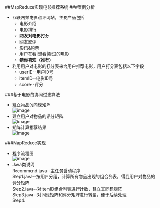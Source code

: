 ##MapReduce实现电影推荐系统
###案例分析
* 互联网某电影点评网站，主要产品包括
    * 电影介绍
    * 电影排行
    * **网友对电影打分**
    * 网友影评
    * 影讯&购票
    * 用户在看|想看|看过的电影
    * **猜你喜欢（推荐）**
* 利用用户对电影的打分表来给用户推荐电影，用户打分表包括以下字段
    * userID--用户ID号
    * itemID--电影ID号
    * score--评分

###基于电影的协同过滤算法
* 建立物品的同现矩阵  
  ![image](https://github.com/ParadeTo/Recommend/blob/master/img/theory-7.png)
* 建立用户对物品的评分矩阵  
  ![image](https://github.com/ParadeTo/Recommend/blob/master/img/theory-6.png)
* 矩阵计算推荐结果  
  ![image](https://github.com/ParadeTo/Recommend/blob/master/img/theory-8.png)

###MapReduce实现
* 程序流程图  
 ![image](https://github.com/ParadeTo/Recommend/blob/master/img/mapreduce.jpg)
* Java类说明  
Recommend.java--主任务启动程序  
Step1.java--按用户分组，计算所有物品出现的组合列表，得到用户对物品的评分矩阵  
Step2.java--对itemID组合列表进行计数，建立其同现矩阵  
Step3.java--对同现矩阵和评分矩阵进行转型，便于后续处理  
Step4.

